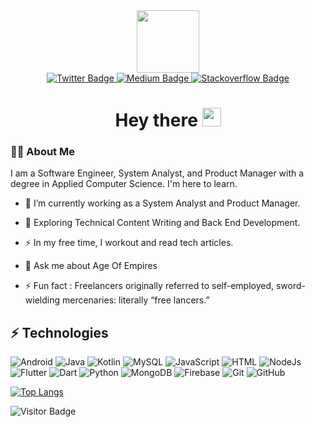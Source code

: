 <!--
**ayiaware/ayiaware** is a ✨ _special_ ✨ repository because its `README.md` (this file) appears on your GitHub profile.

Here are some ideas to get you started:

- 🔭 I’m currently working on ...
- 🌱 I’m currently learning ...
- 👯 I’m looking to collaborate on ...
- 🤔 I’m looking for help with ...
- 💬 Ask me about ...
- 📫 How to reach me: ...
- 😄 Pronouns: ...
- ⚡ Fun fact: ...
-->

<div id="header" align="center">
  <img src="https://media.giphy.com/media/gjrYDwbjnK8x36xZIO/giphy.gif" width="100"/>
</div>

<div id="badges" align="center">

  <a href="https://twitter.com/ayiaware">
    <img src="https://img.shields.io/badge/Twitter-blue?style=for-the-badge&logo=twitter&logoColor=white" alt="Twitter Badge"/>
  </a>
  <a href="https://medium.com/@ayiaware">
    <img src="https://img.shields.io/badge/Medium-black?style=for-the-badge&logo=medium&logoColor=black" alt="Medium Badge"/>
  </a>
 <a href="https://stackoverflow.com/users/12931715/ayia">
    <img src="https://img.shields.io/badge/Stack-overflow-orange?style=for-the-badge&logo=stack-overflow&logoColor=orange" alt="Stackoverflow Badge"/>
  </a>
 

</div>


<h1 align="center">
  Hey there
  <img src="https://media.giphy.com/media/hvRJCLFzcasrR4ia7z/giphy.gif" width="30px"/>
</h1>


### :man_technologist: About Me

I am a Software Engineer, System Analyst, and Product Manager with a degree in Applied Computer Science. I'm here to learn.

- :telescope: I’m currently working as a System Analyst and Product Manager.

- :seedling: Exploring Technical Content Writing and Back End Development.

- :zap: In my free time, I workout and read tech articles. 

- 💬 Ask me about Age Of Empires
 
- ⚡ Fun fact : Freelancers originally referred to self-employed, sword-wielding mercenaries: literally “free lancers.”


## ⚡ Technologies

![Android](https://img.shields.io/badge/-Android-006400?style=flat-square&android)
![Java](https://img.shields.io/badge/-java-E34A86?style=flat-square&logo=java)
![Kotlin](https://img.shields.io/badge/-Kotlin-430098?style=flat-square&kotlin)
![MySQL](https://img.shields.io/badge/-MySQL-black?style=flat-square&logo=mysql)
![JavaScript](https://img.shields.io/badge/Javascript-blue?logo=javascript)
![HTML](https://img.shields.io/badge/Html-blue?logo=html)
![NodeJs](https://img.shields.io/badge/-Node.js-black?style=flat-square&logo=nodejs)
![Flutter](https://img.shields.io/badge/-Flutter-purple?style=flat-square&logo=flutter)
![Dart](https://img.shields.io/badge/-Dart-gray?style=flat-square&logo=dart)
![Python](https://img.shields.io/badge/-Python-black?style=flat-square&logo=python)
![MongoDB](https://img.shields.io/badge/-MongoDB-green?style=flat-square&logo=mongodb)
![Firebase](https://img.shields.io/badge/-Firebase-430098?style=flat-square&kotlin)
![Git](https://img.shields.io/badge/-Git-black?style=flat-square&logo=git)
![GitHub](https://img.shields.io/badge/-GitHub-181717?style=flat-square&logo=github)


[![Top Langs](https://github-readme-stats.vercel.app/api/top-langs/?username=ayiaware&layout=compact&theme=vision-friendly-dark)](https://github.com/anuraghazra/github-readme-stats)

![Visitor Badge](https://visitor-badge.laobi.icu/badge?page_id=ayiaware.ayiaware)
